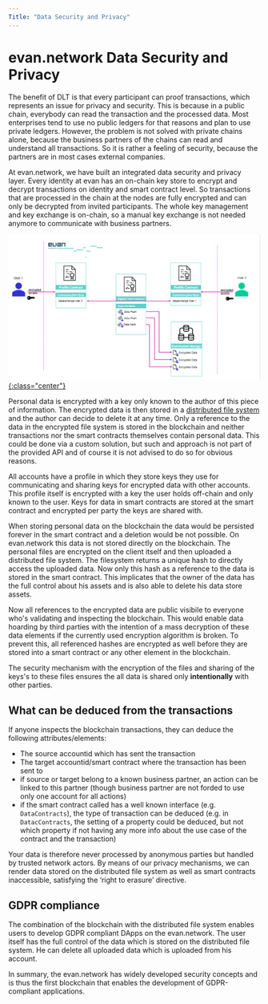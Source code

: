 ```yaml
---
Title: "Data Security and Privacy"
---
```

# evan.network Data Security and Privacy

The benefit of DLT is that every participant can proof transactions, which represents an issue for privacy and security. This is because in a public chain, everybody can read the transaction and the processed data. Most enterprises tend to use no public ledgers for that reasons and plan to use private ledgers. However, the problem is not solved with private chains alone, because the business partners of the chains can read and understand all transactions. So it is rather a feeling of security, because the partners are in most cases external companies.

At evan.network, we have built an integrated data security and privacy layer. Every identity at evan has an on-chain key store to encrypt and decrypt transactions on identity and smart contract level. So transactions that are processed in the chain at the nodes are fully encrypted and can only be decrypted from invited participants. The whole key management and key exchange is on-chain, so a manual key exchange is not needed anymore to communicate with business partners. 

[![profile keys and encryption](/public/profile_keys.png){:class="center"}](/public/profile_keys.png) 

Personal data is encrypted with a key only known to the author of this piece of information. The encrypted data is then stored in a [distributed file system](/dev/ipfs) and the author can decide to delete it at any time. Only a reference to the data in the encrypted file system is stored in the blockchain and neither transactions nor the smart contracts themselves contain personal data. This could be done via a custom solution, but such and approach is not part of the provided API and of course it is not advised to do so for obvious reasons.

All accounts have a profile in which they store keys they use for communicating and sharing keys for encrypted data with other accounts. This profile itself is encrypted with a key the user holds off-chain and only known to the user. Keys for data in smart contracts are stored at the smart contract and encrypted per party the keys are shared with.

When storing personal data on the blockchain the data would be persisted forever in the smart contract and a deletion would be not possible. On evan.network this data is not stored directly on the blockchain. The personal files are encrypted on the client itself and then uploaded a distributed file system. The filesystem returns a unique hash to directly access the uploaded data. Now only this hash as a reference to the data is stored in the smart contract. This implicates that the owner of the data has the full control about his assets and is also able to delete his data store assets. 

Now all references to the encrypted data are public visibile to everyone who's validating and inspecting the blockchain. This would enable data hoarding by third parties with the intention of a mass decryption of these data elements if the currently used encryption algorithm is broken. To prevent this, all referenced hashes are encrypted as well before they are stored into a smart contract or any other element in the blockchain.

The security mechanism with the encryption of the files and sharing of the keys's to these files ensures the all data is shared only **intentionally** with other parties.

## What can be deduced from the transactions

If anyone inspects the blockchain transactions, they can deduce the following attributes/elements:
- The source accountid which has sent the transaction
- The target accountid/smart contract where the transaction has been sent to
- if source or target belong to a known business partner, an action can be linked to this partner (though business partner are not forded to use only one account for all actions)
- if the smart contract called has a well known interface (e.g. `DataContracts`), the type of transaction can be deduced (e.g. in `DatacContracts`, the setting of a property could be deduced, but not which property if not having any more info about the use case of the contract and the transaction)

Your data is therefore never processed by anonymous parties but handled by trusted network actors. 
By means of our privacy mechanisms, we can render data stored on the distributed file system as well as smart contracts inaccessible, satisfying the ‘right to erasure’ directive.

## GDPR compliance

The combination of the blockchain with the distributed file system enables users to develop GDPR compliant DApps on the evan.network. The user itself has the full control of the data which is stored on the distributed file system. He can delete all uploaded data which is uploaded from his account.

In summary, the evan.network has widely developed security concepts and is thus the first blockchain that enables the development of GDPR-compliant applications.